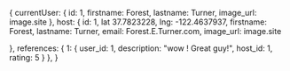 {
  currentUser: {
    id: 1,
    firstname: Forest,
    lastname: Turner,
    image_url: image.site
  },
  host: {
    id: 1,
    lat 37.7823228,
    lng: -122.4637937,
    firstname: Forest,
    lastname: Turner,
    email: Forest.E.Turner.com,
    image_url: image.site

  },
  references: {
    1: {
      user_id: 1,
      description: "wow ! Great guy!",
      host_id: 1,
      rating: 5
    }
  },
}
